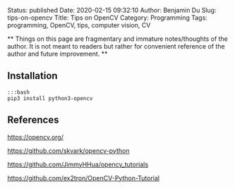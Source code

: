 Status: published
Date: 2020-02-15 09:32:10
Author: Benjamin Du
Slug: tips-on-opencv
Title: Tips on OpenCV
Category: Programming
Tags: programming, OpenCV, tips, computer vision, CV

**
Things on this page are fragmentary and immature notes/thoughts of the author.
It is not meant to readers but rather for convenient reference of the author and future improvement.
**

## Installation

    :::bash
    pip3 install python3-opencv

## References

https://opencv.org/

https://github.com/skvark/opencv-python

https://github.com/JimmyHHua/opencv_tutorials

https://github.com/ex2tron/OpenCV-Python-Tutorial
